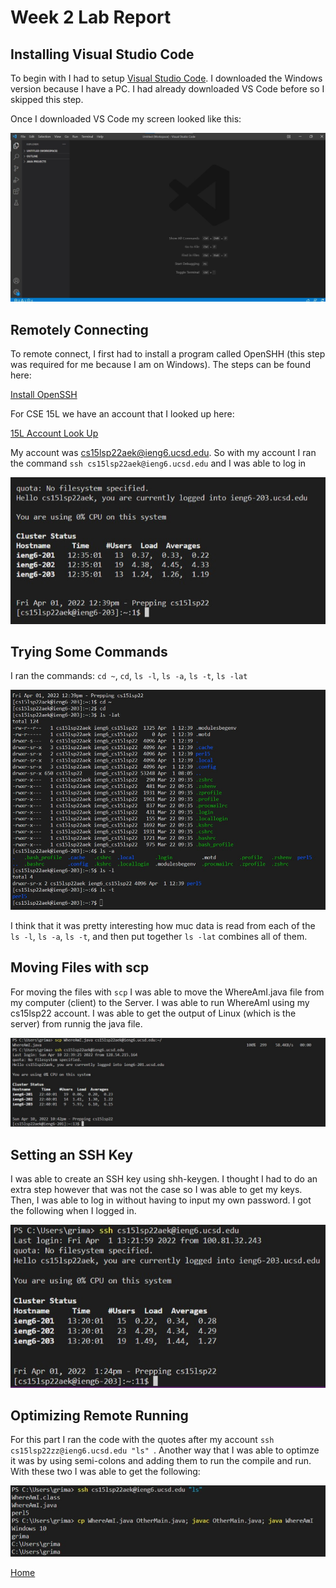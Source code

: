 # Week 2 Lab Report

## Installing Visual Studio Code

To begin with I had to setup [Visual Studio Code](https://code.visualstudio.com/). I downloaded the Windows version because I have a PC. I had already downloaded VS Code before so I skipped this step. 

Once I downloaded VS Code my screen looked like this: 

![VS Code](VSC-downloaded.jpg)

## Remotely Connecting
To remote connect, I first had to install a program called OpenSHH (this step was required for me because I am on Windows). The steps can be found here: 

[Install OpenSSH](https://docs.microsoft.com/en-us/windows-server/administration/openssh/openssh_install_firstuse)

For CSE 15L we have an account that I looked up here: 

[15L Account Look Up](https://sdacs.ucsd.edu/~icc/index.php)

My account was cs15lsp22aek@ieng6.ucsd.edu. So with my account I ran the command `ssh cs15lsp22aek@ieng6.ucsd.edu` and I was able to log in


![](part3.jpg)

## Trying Some Commands
I ran the commands: `cd ~`, `cd`, `ls -l`, `ls -a`, `ls -t`, `ls -lat`  

![commands](part4.jpg)

I think that it was pretty interesting how muc data is read from each of the `ls -l`, `ls -a`, `ls -t`, and then put together `ls -lat` combines all of them. 

## Moving Files with scp
For moving the files with `scp` I was able to move the WhereAmI.java file from my computer (client) to the Server. I was able to run WhereAmI using my cs15lsp22 account. I was able to get the output of Linux (which is the server) from runnig the java file. 

![](part5.jpg)


## Setting an SSH Key 
I was able to create an SSH key using shh-keygen. I thought I had to do an extra step however that was not the case so I was able to get my keys. Then, I was able to log in without having to input my own password. I got the following when I logged in. 

![](part6.jpg)

## Optimizing Remote Running

For this part I ran the code with the quotes after my account `ssh cs15lsp22zz@ieng6.ucsd.edu "ls"
`. Another way that I was able to optimze it was by using semi-colons and adding them to run the compile and run. With these two I was able to get the following:

![](part7.jpg)


[Home](https://pgrimaldo03.github.io/cse15l-lab-reports/)